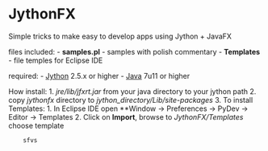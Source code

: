 JythonFX
========

Simple tricks to make easy to develop apps using Jython + JavaFX

files included:
	- **samples.pl** - samples with polish commentary
	- **Templates** - file temples for Eclipse IDE

required:
	- [Jython](http://www.jython.org/downloads.html) 2.5.x or higher
	- [Java](http://www.java.com) 7u11 or higher

How install:
    1. *jre/lib/jfxrt.jar* from your java directory to your jython path
	2. copy *jythonfx* directory to *jython_directory/Lib/site-packages*
	3. To install Templates:
		1. In Eclipse IDE open **Window -> Preferences -> PyDev -> Editor -> Templates
		2. Click on **Import**, browse to *JythonFX/Templates* choose template

		sfvs